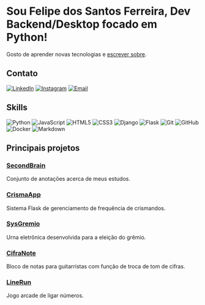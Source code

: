 # Sou Felipe dos Santos Ferreira, Dev Backend/Desktop focado em Python!
Gosto de  aprender novas tecnologias e [escrever sobre](https://github.com/Felifelps/SecondBrain).

## Contato
[![LinkedIn](https://img.shields.io/badge/LinkedIn-0077B5?style=for-the-badge&logo=linkedin&logoColor=white)](https://www.linkedin.com/in/felipe-dos-santos-a699a6310/)
[![Instagram](https://img.shields.io/badge/Instagram-E4405F?style=for-the-badge&logo=instagram&logoColor=white)](https://instagram.com/felifelps.dev) 
[![Email](https://img.shields.io/badge/Gmail-D14836?style=for-the-badge&logo=gmail&logoColor=white)](mailto:felifelps.dev@gmail.com)

## Skills
![Python](https://img.shields.io/badge/python-3670A0?style=for-the-badge&logo=python&logoColor=ffdd54)
![JavaScript](https://img.shields.io/badge/javascript-%23323330.svg?style=for-the-badge&logo=javascript&logoColor=%23F7DF1E)
![HTML5](https://img.shields.io/badge/html5-%23E34F26.svg?style=for-the-badge&logo=html5&logoColor=white)
![CSS3](https://img.shields.io/badge/css3-%231572B6.svg?style=for-the-badge&logo=css3&logoColor=white)
![Django](https://img.shields.io/badge/Django-092E20?style=for-the-badge&logo=django&logoColor=white)
![Flask](https://img.shields.io/badge/flask-%23000.svg?style=for-the-badge&logo=flask&logoColor=white)
![Git](https://img.shields.io/badge/git-%23F05033.svg?style=for-the-badge&logo=git&logoColor=white)
![GitHub](https://img.shields.io/badge/GitHub-100000?style=for-the-badge&logo=github&logoColor=white)
![Docker](https://img.shields.io/badge/docker-%230db7ed.svg?style=for-the-badge&logo=docker&logoColor=white)
![Markdown](https://img.shields.io/badge/Markdown-000000?style=for-the-badge&logo=markdown&logoColor=white)

## Principais projetos

### [SecondBrain](https://github.com/Felifelps/SecondBrain)
Conjunto de anotações acerca de meus estudos.

### [CrismaApp](https://github.com/Felifelps/CrismaApp)
Sistema Flask de gerenciamento de frequência de crismandos.

### [SysGremio](https://github.com/Felifelps/SysGremio)
Urna eletrônica desenvolvida para a eleição do grêmio.

### [CifraNote](https://github.com/Felifelps/CifraNote)
Bloco de notas para guitarristas com função de troca de tom de cifras.

### [LineRun](https://github.com/Felifelps/LineRun)
Jogo arcade de ligar números.
